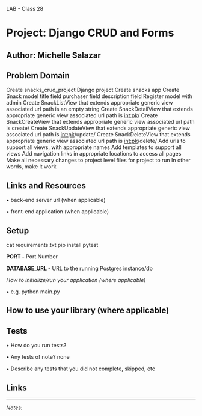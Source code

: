 LAB - Class 28
# Project: Django CRUD and Forms
**Author:** Michelle Salazar
----
## Problem Domain

Create snacks_crud_project Django project
Create snacks app
Create Snack model
title field
purchaser field
description field
Register model with admin
Create SnackListView that extends appropriate generic view
associated url path is an empty string
Create SnackDetailView that extends appropriate generic view
associated url path is <int:pk>/
Create SnackCreateView that extends appropriate generic view
associated url path is create/
Create SnackUpdateView that extends appropriate generic view
associated url path is <int:pk>/update/
Create SnackDeleteView that extends appropriate generic view
associated url path is <int:pk>/delete/
Add urls to support all views, with appropriate names
Add templates to support all views
Add navigation links in appropriate locations to access all pages
Make all necessary changes to project level files for project to run
In other words, make it work

## Links and Resources

• back-end server url (when applicable)<br>

• front-end application (when applicable)

## Setup

cat requirements.txt
pip install pytest

**PORT -** Port Number

**DATABASE_URL -** URL to the running Postgres instance/db

*How to initialize/run your application (where applicable)*

• e.g. python main.py

## How to use your library (where applicable)

## Tests

• How do you run tests?
  
• Any tests of note?
  none

• Describe any tests that you did not complete, skipped, etc

## Links


---
*Notes:*
